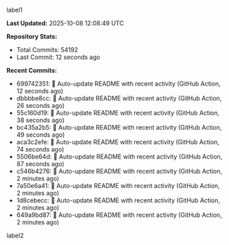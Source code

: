 
label1 
<!-- ACTIVITY_START -->
**Last Updated:** 2025-10-08 12:08:49 UTC

**Repository Stats:**
- Total Commits: 54192
- Last Commit: 12 seconds ago

**Recent Commits:**
- 699742351: 🤖 Auto-update README with recent activity (GitHub Action, 12 seconds ago)
- dbbbbe8cc: 🤖 Auto-update README with recent activity (GitHub Action, 26 seconds ago)
- 55c160d19: 🤖 Auto-update README with recent activity (GitHub Action, 38 seconds ago)
- bc435a2b5: 🤖 Auto-update README with recent activity (GitHub Action, 49 seconds ago)
- aca3c2efe: 🤖 Auto-update README with recent activity (GitHub Action, 74 seconds ago)
- 5506be64d: 🤖 Auto-update README with recent activity (GitHub Action, 87 seconds ago)
- c546b4276: 🤖 Auto-update README with recent activity (GitHub Action, 2 minutes ago)
- 7a50e6a41: 🤖 Auto-update README with recent activity (GitHub Action, 2 minutes ago)
- 1d8cebecc: 🤖 Auto-update README with recent activity (GitHub Action, 2 minutes ago)
- 649a9bd87: 🤖 Auto-update README with recent activity (GitHub Action, 2 minutes ago)
<!-- ACTIVITY_END -->

label2
